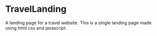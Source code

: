 # TravelLanding
A landing page for a travel website.
This is a single landing page made using html css and javascript.
